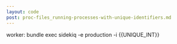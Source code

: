 ```yaml
---
layout: code
post: proc-files_running-processes-with-unique-identifiers.md
---
```



worker: bundle exec sidekiq -e production -i &#123;&#123;UNIQUE_INT&#125;&#125;
